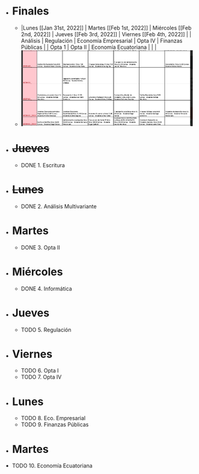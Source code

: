 - # Finales
	- |Lunes [[Jan 31st, 2022]] | Martes [[Feb 1st, 2022]] |  Miércoles [[Feb 2nd, 2022]] |  Jueves [[Feb 3rd, 2022]] |  Viernes [[Feb 4th, 2022]] |
	  |  Análisis  | Regulación    |  Economía Empresarial    |  Opta IV  |  Finanzas Públicas  |
	  | Opta 1  |  Opta II   |   Economía Ecuatoriana  |   |   |
	- ![image.png](../assets/image_1643061761054_0.png)
- # ~~Jueves~~
	- DONE  1. Escritura
- # ~~Lunes~~
	- DONE 2. Análisis Multivariante
- # Martes
	- DONE 3. Opta II
- # Miércoles
	- DONE 4. Informática
- # Jueves
	- TODO 5. Regulación
- # Viernes
	- TODO 6. Opta I
	- TODO 7. Opta IV
- # Lunes
	- TODO 8. Eco. Empresarial
	- TODO 9. Finanzas Públicas
- # Martes
- TODO 10. Economía Ecuatoriana